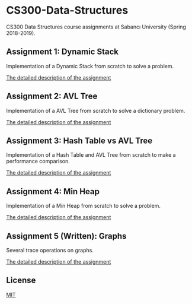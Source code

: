 # CS300-Data-Structures

CS300 Data Structures course assignments at Sabancı University (Spring 2018-2019).

## Assignment 1: Dynamic Stack
Implementation of a Dynamic Stack from scratch to solve a problem.

[The detailed description of the assignment](./1_dynamic_stack/a1.pdf)

## Assignment 2: AVL Tree
Implementation of a AVL Tree from scratch to solve a dictionary problem.

[The detailed description of the assignment](./2_avl_tree/a2.pdf)

## Assignment 3: Hash Table vs AVL Tree
Implementation of a Hash Table and AVL Tree from scratch to make a performance comparison.

[The detailed description of the assignment](./3_hash_table_vs_avl/a3.pdf)

## Assignment 4: Min Heap
Implementation of a Min Heap from scratch to solve a problem.

[The detailed description of the assignment](./4_min_heap/a4.pdf)

## Assignment 5 (Written): Graphs
Several trace operations on graphs.

[The detailed description of the assignment](./5_graphs/a5.pdf)

## License
[MIT](./LICENSE)

